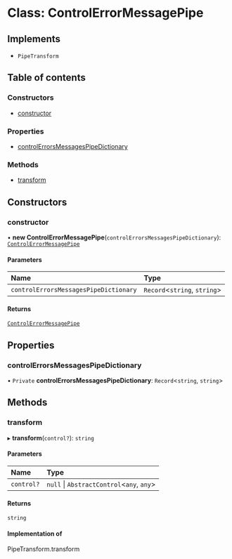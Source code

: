 # Class: ControlErrorMessagePipe

## Implements

- `PipeTransform`

## Table of contents

### Constructors

- [constructor](ControlErrorMessagePipe.md#constructor)

### Properties

- [controlErrorsMessagesPipeDictionary](ControlErrorMessagePipe.md#controlerrorsmessagespipedictionary)

### Methods

- [transform](ControlErrorMessagePipe.md#transform)

## Constructors

### constructor

• **new ControlErrorMessagePipe**(`controlErrorsMessagesPipeDictionary`): [`ControlErrorMessagePipe`](ControlErrorMessagePipe.md)

#### Parameters

| Name | Type |
| :------ | :------ |
| `controlErrorsMessagesPipeDictionary` | `Record`<`string`, `string`\> |

#### Returns

[`ControlErrorMessagePipe`](ControlErrorMessagePipe.md)

## Properties

### controlErrorsMessagesPipeDictionary

• `Private` **controlErrorsMessagesPipeDictionary**: `Record`<`string`, `string`\>

## Methods

### transform

▸ **transform**(`control?`): `string`

#### Parameters

| Name | Type |
| :------ | :------ |
| `control?` | ``null`` \| `AbstractControl`<`any`, `any`\> |

#### Returns

`string`

#### Implementation of

PipeTransform.transform
